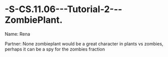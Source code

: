 # -S-CS.11.06---Tutorial-2---ZombiePlant.
Name: Rena

Partner: None
zombieplant would be a great character in plants vs zombies, perhaps it can be a spy for the zombies fraction
